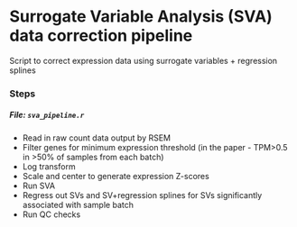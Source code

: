 # Surrogate Variable Analysis (SVA) data correction pipeline

Script to correct expression data using surrogate variables + regression splines

### Steps

##### File: `sva_pipeline.r`

* Read in raw count data output by RSEM
* Filter genes for minimum expression threshold (in the paper - TPM>0.5 in >50% of samples from each batch)
* Log transform
* Scale and center to generate expression Z-scores
* Run SVA
* Regress out SVs and SV+regression splines for SVs significantly associated with sample batch
* Run QC checks